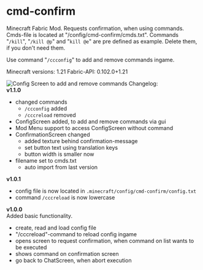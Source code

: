 # cmd-confirm
Minecraft Fabric Mod. Requests confirmation, when using commands.  
Cmds-file is located at "/config/cmd-confirm/cmds.txt". Commands "`/kill`", "`/kill @p`" and "`kill @e`" are pre defined as example. Delete them, if you don't need them.  
  
Use command "`/ccconfig`" to add and remove commands ingame.
  
Minecraft versions: 1.21
Fabric-API: 0.102.0+1.21
  
  
![Config Screen to add and remove commands](https://cdn.modrinth.com/data/c5VRfEYd/images/e2064ac2c315020f1f34beeedf72a95e5c976152.png)
Changelog:  
**v1.1.0** 
- changed commands
  - `/ccconfig` added
  - `/cccreload` removed
- ConfigScreen added, to add and remove commands via gui
- Mod Menu support to access ConfigScreen without command
- ConfirmationScreen changed
  - added texture behind confirmation-message
  - set button text using translation keys
  - button width is smaller now
- filename set to cmds.txt
  - auto import from last version
   
**v1.0.1** 
- config file is now located in `.minecraft/config/cmd-confirm/config.txt`  
- command `/cccreload` is now lowercase  
  
**v1.0.0**  
Added basic functionality.
- create, read and load config file
- "/cccreload"-command to reload config ingame
- opens screen to request confirmation, when command on list wants to be executed
- shows command on confirmation screen
- go back to ChatScreen, when abort execution

